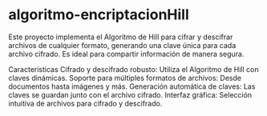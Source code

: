 # algoritmo-encriptacionHill
Este proyecto implementa el Algoritmo de Hill para cifrar y descifrar archivos de cualquier formato, generando una clave única para cada archivo cifrado. Es ideal para compartir información de manera segura.

Características
Cifrado y descifrado robusto: Utiliza el Algoritmo de Hill con claves dinámicas.
Soporte para múltiples formatos de archivos: Desde documentos hasta imágenes y más.
Generación automática de claves: Las claves se guardan junto con el archivo cifrado.
Interfaz gráfica: Selección intuitiva de archivos para cifrado y descifrado.
